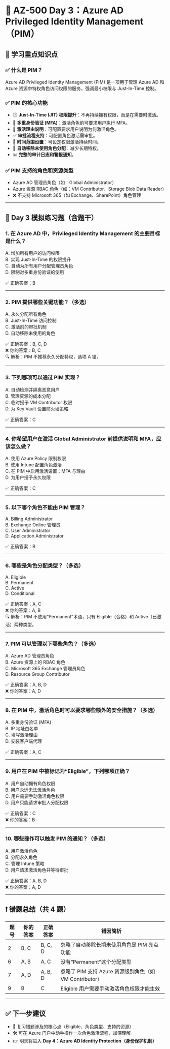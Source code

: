 # 📘 AZ-500 Day 3：Azure AD Privileged Identity Management（PIM）

## 📌 学习重点知识点

### ✅ 什么是 PIM？
Azure AD Privileged Identity Management (PIM) 是一项用于管理 Azure AD 和 Azure 资源中特权角色访问权限的服务，强调最小权限与 Just-In-Time 控制。

### ✅ PIM 的核心功能
- 🕒 **Just-In-Time (JIT) 权限提升**：不再持续拥有权限，而是在需要时激活。
- 🔐 **多重身份验证 (MFA)**：激活角色前可要求用户执行 MFA。
- 📝 **激活理由说明**：可配置要求用户说明为何激活角色。
- ✅ **审批流程支持**：可配置角色激活需审批。
- 📆 **时间范围设置**：可设定权限激活持续时间。
- 🧹 **自动移除未使用角色分配**：减少长期特权。
- 📊 **完整的审计日志和警报通知**。

### ✅ PIM 支持的角色和资源类型
- Azure AD 管理员角色（如：Global Administrator）
- Azure 资源 RBAC 角色（如：VM Contributor、Storage Blob Data Reader）
- ❌ 不支持 Microsoft 365（如 Exchange、SharePoint）角色管理

---

## 📝 Day 3 模拟练习题（含题干）

### 1. 在 Azure AD 中，Privileged Identity Management 的主要目标是什么？
A. 增加所有用户的访问权限  
B. 实现 Just-In-Time 的权限提升  
C. 自动为所有用户分配管理员角色  
D. 限制对多重身份验证的使用  

✅ 正确答案：B  

---

### 2. PIM 提供哪些关键功能？（多选）
A. 永久分配所有角色  
B. Just-In-Time 访问控制  
C. 激活前的审批机制  
D. 自动移除未使用的角色  

✅ 正确答案：B, C, D  
❌ 你的答案：B, C  
🔍 解析：PIM 不推荐永久分配特权，选项 A 错。

---

### 3. 下列哪项可以通过 PIM 实现？
A. 自动检测并隔离恶意用户  
B. 管理资源的成本分配  
C. 临时授予 VM Contributor 权限  
D. 为 Key Vault 设置防火墙策略  

✅ 正确答案：C  

---

### 4. 你希望用户在激活 Global Administrator 前提供说明和 MFA，应该怎么做？
A. 使用 Azure Policy 限制权限  
B. 使用 Intune 配置角色激活  
C. 在 PIM 中启用激活设置：MFA 与理由  
D. 为用户授予永久权限  

✅ 正确答案：C  

---

### 5. 以下哪个角色不能由 PIM 管理？
A. Billing Administrator  
B. Exchange Online 管理员  
C. User Administrator  
D. Application Administrator  

✅ 正确答案：B  

---

### 6. 哪些是角色分配类型？（多选）
A. Eligible  
B. Permanent  
C. Active  
D. Conditional  

✅ 正确答案：A, C  
❌ 你的答案：A, B  
🔍 解析：PIM 不使用“Permanent”术语，只有 Eligible（合格）和 Active（已激活）两种类型。

---

### 7. PIM 可以管理以下哪些角色？（多选）
A. Azure AD 管理员角色  
B. Azure 资源上的 RBAC 角色  
C. Microsoft 365 Exchange 管理员角色  
D. Resource Group Contributor  

✅ 正确答案：A, B, D  
❌ 你的答案：A, D  

---

### 8. 在 PIM 中，激活角色时可以要求哪些额外的安全措施？（多选）
A. 多重身份验证 (MFA)  
B. IP 地址白名单  
C. 填写激活理由  
D. 安装客户端代理  

✅ 正确答案：A, C  

---

### 9. 用户在 PIM 中被标记为“Eligible”，下列哪项正确？
A. 用户自动拥有角色权限  
B. 用户永远无法激活角色  
C. 用户需要手动激活角色权限  
D. 用户只能请求审批人分配权限  

✅ 正确答案：C  
❌ 你的答案：B  

---

### 10. 哪些操作可以触发 PIM 的通知？（多选）
A. 用户激活角色  
B. 分配永久角色  
C. 管理 Intune 策略  
D. 用户请求激活角色并等待审批  

✅ 正确答案：A, B, D  
❌ 你的答案：A, D  

---

## ❗ 错题总结（共 4 题）

| 题号 | 你的答案 | 正确答案 | 错因简析 |
|------|-----------|------------|-----------|
| 2    | B, C       | B, C, D     | 忽略了自动移除长期未使用角色是 PIM 亮点功能 |
| 6    | A, B       | A, C        | 没有“Permanent”这个分配类型 |
| 7    | A, D       | A, B, D     | 忽略了 PIM 支持 Azure 资源级别角色（如 VM Contributor） |
| 9    | B          | C           | Eligible 用户需要手动激活角色权限才能生效 |

---

## ✅ 下一步建议

- 📖 复习错题涉及的核心点（Eligible、角色类型、支持的资源）
- 🛠️ 可在 Azure 门户中动手操作一次角色激活流程，加深理解
- 👉 明天将进入 **Day 4：Azure AD Identity Protection（身份保护机制）**

